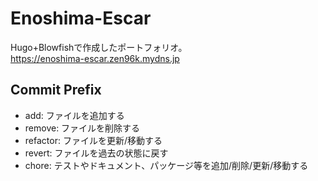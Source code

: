 # Enoshima-Escar

Hugo+Blowfishで作成したポートフォリオ。  
<https://enoshima-escar.zen96k.mydns.jp>

## Commit Prefix

* add: ファイルを追加する
* remove: ファイルを削除する
* refactor: ファイルを更新/移動する
* revert: ファイルを過去の状態に戻す
* chore: テストやドキュメント、パッケージ等を追加/削除/更新/移動する
